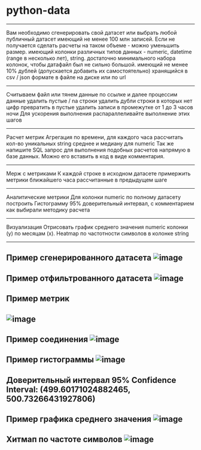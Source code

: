 # python-data
 --------------------------
Вам необходимо сгенерировать свой датасет или выбрать любой публичный датасет имеющий
не менее 100 млн записей. Если не получается сделать расчеты на таком объеме - можно уменьшить размер.
имеющий колонки различных типов данных - numeric, datetime (range в несколько лет), string.
достаточно минимального набора колонок, чтобы датафайл был не сильно большой.
имеющий не менее 10% дублей (допускается добавить их самостоятельно)
хранящийся в csv / json формате в файле на диске или по url

------------------------------------

Считываем файл или тянем данные по ссылке и далее процессим данные
удалить пустые / na строки
удалить дубли
строки в которых нет цифр превратить в пустые
удалить записи в промежутке от 1 до 3 часов ночи
Для ускорения выполнения распараллеливайте выполнение этих шагов

------------------------------------

Расчет метрик
Агрегация по времени, для каждого часа рассчитать
кол-во уникальных string
среднее и медиану для numeric
Так же напишите SQL запрос для выполнения подобных расчетов напрямую в базе данных. Можно его вставить в код в виде комментария.

------------------------------------

Мерж с метриками
К каждой строке в исходном датасете примержить метрики ближайшего часа рассчитанные в предыдущем шаге

------------------------------------

Аналитические метрики
Для колонки numeric по полному датасету построить
Гистограмму
95% доверительный интервал, с комментарием как выбирали методику расчета

------------------------------------

Визуализация
Отрисовать график среднего значения numeric колонки (y) по месяцам (x).
Heatmap по частотности символов в колонке string


------------------------------------
Пример сгенерированного датасета
![image](https://github.com/sweddde/python-data/assets/115980523/ec83fbbb-63ea-4956-affb-4e5ac1ee90d3)
------------------------------------
Пример отфильтрованного датасета
![image](https://github.com/sweddde/python-data/assets/115980523/261b5d53-bf48-4296-9b81-58efb6c73d90)
------------------------------------
Пример метрик
------------------------------------
![image](https://github.com/sweddde/python-data/assets/115980523/57cb1d87-b4ce-4cf3-86cb-3c989ef90a6e)
------------------------------------
Пример соединения
![image](https://github.com/sweddde/python-data/assets/115980523/f68e085c-f490-4279-bdef-5ee0879237f3)
------------------------------------
Пример гистограммы
![image](https://github.com/sweddde/python-data/assets/115980523/d1d029f0-5e1f-4fd1-9c35-133097ab55aa)
------------------------------------
Доверительный интервал
95% Confidence Interval: (499.60171024882465, 500.73266431927806)
------------------------------------
Пример графика среднего значения
![image](https://github.com/sweddde/python-data/assets/115980523/23478fb6-1b15-4044-8649-59497909eba2)
------------------------------------
Хитмап по частоте символов
![image](https://github.com/sweddde/python-data/assets/115980523/a8c06b57-882c-4dc1-8e9b-c13053174142)
------------------------------------


